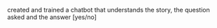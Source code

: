 created and trained a chatbot that understands the story, the question asked and the answer [yes/no]

